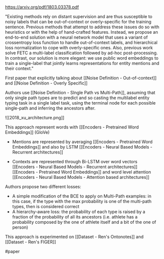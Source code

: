 https://arxiv.org/pdf/1803.03378.pdf

"Existing methods rely on distant supervision and are thus susceptible to noisy labels that can be out-of-context or overly-specific for the training sentence. Previous methods that attempt to address these issues do so with heuristics or with the help of hand-crafted features. Instead, we propose an end-to-end solution with a neural network model that uses a variant of crossentropy loss function to handle out-of-context labels, and hierarchical loss normalization to cope with overly-specific ones. Also, previous work solve FETC a multi-label classification followed by ad-hoc post-processing. In contrast, our solution is more elegant: we use public word embeddings to train a single-label that jointly learns representations for entity mentions and their context."

First paper that explicitly talking about [[Noise Definition - Out-of-context]] and [[Noise Definition - Overly Specific]]

Authors use [[Noise Definition - SIngle Path vs Multi-Path]], assuming that only single path types are to predict and so casting the multilabel entity typing task in a single label task, using the terminal node for each possible single-path and inferring the ancestors after. 

![[2018_xu_architecture.png]]

This approach represent words with [[Encoders - Pretrained Word Embeddings]] (GloVe)

- Mentions are represented by averaging [[Encoders - Pretrained Word Embeddings]] and also by LSTM [[Encoders - Neural Based Models - Recurrent architectures]]

- Contexts are represented through Bi-LSTM over word vectors [[Encoders - Neural Based Models - Recurrent architectures]][[Encoders - Pretrained Word Embeddings]] and word level attention [[Encoders - Neural Based Models - Attention based architectures]]

Authors propose two different losses:

- A simple modification of the BCE to apply on Multi-Path examples: in this case, if the type with the max probability is one of the multi-path types, then is considered correct
- A hierarchy-aware loss: the probability of each type is raised by a fraction of the probability of all its ancestors (i.e. athlete has a probability composed by the one of athlete itself and a bit of the one of person)

This approach is experimented on [[Dataset - Ren's Ontonotes]] and [[Dataset - Ren's FIGER]]

#paper 